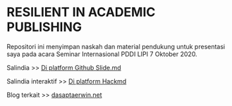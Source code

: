 # RESILIENT IN ACADEMIC PUBLISHING

Repositori ini menyimpan naskah dan material pendukung untuk presentasi saya pada acara Seminar Internasional PDDI LIPI 7 Oktober 2020. 

Salindia >> [Di platform Github Slide.md](https://github.com/dasaptaerwin/pddi-academic-resilient/blob/main/Slides.md)

Salindia interaktif >> [Di platform Hackmd](https://hackmd.io/@dasaptaerwin/SJM5S0wIw)

Blog terkait >> [dasaptaerwin.net](http://dasaptaerwin.net/wp/2020/10/resilience-in-academic-scholarly-publishing.html)